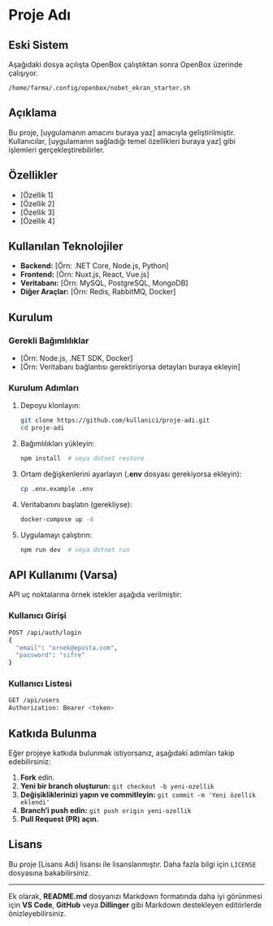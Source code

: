 # Proje Adı

## Eski Sistem

Aşağıdaki dosya açılışta OpenBox çalıştıktan sonra OpenBox üzerinde çalışıyor.

``
/home/farma/.config/openbox/nobet_ekran_starter.sh
``






















## Açıklama
Bu proje, [uygulamanın amacını buraya yaz] amacıyla geliştirilmiştir. Kullanıcılar, [uygulamanın sağladığı temel özellikleri buraya yaz] gibi işlemleri gerçekleştirebilirler.

<!-- Projenin amacını net bir şekilde belirterek okuyucunun hızlıca anlamasını sağlayabilirsiniz. -->

## Özellikler
- [Özellik 1]
- [Özellik 2]
- [Özellik 3]
- [Özellik 4]

<!-- Özelliklerin açıklamalarını ekleyerek listeyi daha bilgilendirici hale getirebilirsiniz. -->

## Kullanılan Teknolojiler
- **Backend:** [Örn: .NET Core, Node.js, Python]
- **Frontend:** [Örn: Nuxt.js, React, Vue.js]
- **Veritabanı:** [Örn: MySQL, PostgreSQL, MongoDB]
- **Diğer Araçlar:** [Örn: Redis, RabbitMQ, Docker]

<!-- Her teknolojinin neden seçildiğine dair kısa bir açıklama eklemek, projeye katkıda bulunmak isteyenler için faydalı olabilir. -->

## Kurulum

### Gerekli Bağımlılıklar
- [Örn: Node.js, .NET SDK, Docker]
- [Örn: Veritabanı bağlantısı gerektiriyorsa detayları buraya ekleyin]

### Kurulum Adımları
1. Depoyu klonlayın:
   ```sh
   git clone https://github.com/kullanici/proje-adi.git
   cd proje-adi
   ```
2. Bağımlılıkları yükleyin:
   ```sh
   npm install  # veya dotnet restore
   ```
3. Ortam değişkenlerini ayarlayın (**.env** dosyası gerekiyorsa ekleyin):
   ```sh
   cp .env.example .env
   ```
4. Veritabanını başlatın (gerekliyse):
   ```sh
   docker-compose up -d
   ```
5. Uygulamayı çalıştırın:
   ```sh
   npm run dev  # veya dotnet run
   ```

## API Kullanımı (Varsa)
API uç noktalarına örnek istekler aşağıda verilmiştir:

### Kullanıcı Girişi
```sh
POST /api/auth/login
{
  "email": "ornek@eposta.com",
  "password": "sifre"
}
```

### Kullanıcı Listesi
```sh
GET /api/users
Authorization: Bearer <token>
```

<!-- Varsa, hata kodları ve yanıt formatlarını içeren daha detaylı örnekler ekleyerek API kullanımını daha anlaşılır hale getirebilirsiniz. -->

## Katkıda Bulunma
Eğer projeye katkıda bulunmak istiyorsanız, aşağıdaki adımları takip edebilirsiniz:
1. **Fork** edin.
2. **Yeni bir branch oluşturun:** `git checkout -b yeni-ozellik`
3. **Değişikliklerinizi yapın ve commitleyin:** `git commit -m 'Yeni özellik eklendi'`
4. **Branch’i push edin:** `git push origin yeni-ozellik`
5. **Pull Request (PR) açın.**

<!-- Kodlama standartları, test süreçleri veya katkıda bulunacak kişilerin dikkat etmesi gereken diğer noktaları ekleyerek katkı sürecini daha verimli hale getirebilirsiniz. -->

## Lisans
Bu proje [Lisans Adı] lisansı ile lisanslanmıştır. Daha fazla bilgi için `LICENSE` dosyasına bakabilirsiniz.

---

Ek olarak, **README.md** dosyanızı Markdown formatında daha iyi görünmesi için **VS Code**, **GitHub** veya **Dillinger** gibi Markdown destekleyen editörlerde önizleyebilirsiniz.
